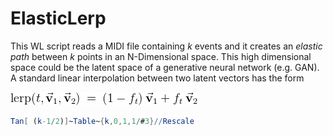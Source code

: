 # ElasticLerp

This WL script reads a MIDI file containing *k* events and it creates an *elastic path* between *k* points in an N-Dimensional space. This high dimensional space could be the latent space of a generative neural network (e.g. GAN).
A standard linear interpolation between two latent vectors has the form

![](https://github.com/Ludwiggle/ElasticLerp/blob/master/PNGs/lerp.png)

```Mathematica
Tan[ (k-1/2)]~Table~{k,0,1,1/#3}//Rescale
```
